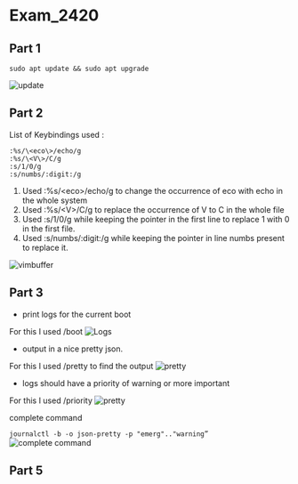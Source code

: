 # Exam_2420

## Part 1

```sudo apt update && sudo apt upgrade```

![update](https://github.com/sandeep-kr2001/Exam_2420/blob/main/Images/update.JPG)


## Part 2 

List of Keybindings used :

``` 
:%s/\<eco\>/echo/g
:%s/\<V\>/C/g
:s/1/0/g
:s/numbs/:digit:/g 
``` 

1. Used :%s/\<eco\>/echo/g to change the occurrence of eco with echo in the whole system
2. Used :%s/\<V\>/C/g to replace the occurrence of V to C in the whole file 
3. Used :s/1/0/g while keeping the pointer in the first line to replace 1 with 0 in the first file.
4. Used :s/numbs/:digit:/g while keeping the pointer in line numbs present to replace it.

![vimbuffer](https://github.com/sandeep-kr2001/Exam_2420/blob/main/Images/part2Vimbuffer.JPG)

## Part 3
- print logs for the current boot

For this I used /boot
![Logs](https://github.com/sandeep-kr2001/Exam_2420/blob/main/Images/part3logs.JPG)
- output in a nice pretty json.

For this I used /pretty to find the output
![pretty](https://github.com/sandeep-kr2001/Exam_2420/blob/main/Images/pretty%20json.JPG)
- logs should have a priority of warning or more important

For this I used /priority
![pretty](https://github.com/sandeep-kr2001/Exam_2420/blob/f7d0d7f191c32f164e1d9b77d0b77ac01f2b5619/Images/priority.jfif)

complete command

```journalctl -b -o json-pretty -p "emerg".."warning”```
![complete command](https://github.com/sandeep-kr2001/Exam_2420/blob/main/Images/commplete%20command.JPG)


## Part 5



